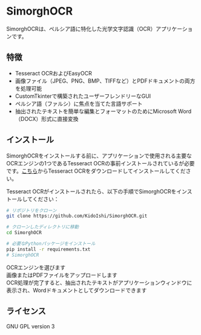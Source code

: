 # SimorghOCR

SimorghOCRは、ペルシア語に特化した光学文字認識（OCR）アプリケーションです。

## 特徴

- Tesseract OCRおよびEasyOCR
- 画像ファイル（JPEG、PNG、BMP、TIFFなど）とPDFドキュメントの両方を処理可能
- CustomTkinterで構築されたユーザーフレンドリーなGUI
- ペルシア語（ファルシ）に焦点を当てた言語サポート
- 抽出されたテキストを簡単な編集とフォーマットのためにMicrosoft Word（DOCX）形式に直接変換

## インストール

SimorghOCRをインストールする前に、アプリケーションで使用される主要なOCRエンジンの1つであるTesseract OCRの事前インストールされているが必要です。[こちら](https://github.com/tesseract-ocr/tesseract)からTesseract OCRをダウンロードしてインストールしてください。

Tesseract OCRがインストールされたら、以下の手順でSimorghOCRをインストールしてください：

```bash
# リポジトリをクローン
git clone https://github.com/KidoIshi/SimorghOCR.git

# クローンしたディレクトリに移動
cd SimorghOCR

# 必要なPythonパッケージをインストール
pip install -r requirements.txt
# SimorghOCR
```
OCRエンジンを選びます<br>
画像またはPDFファイルをアップロードします<br>
OCR処理が完了すると、抽出されたテキストがアプリケーションウィンドウに表示され、Wordドキュメントとしてダウンロードできます
## ライセンス
GNU GPL version 3
